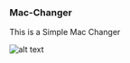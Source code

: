 ### Mac-Changer

This is a Simple Mac Changer

![alt text](https://raw.githubusercontent.com/MrShellcode/Pictures/main/MacChanger.png?token=GHSAT0AAAAAACSA2PUO3CCTFDXH3D4OHD7UZR5JEVQ)

